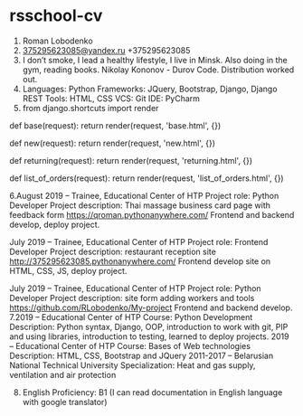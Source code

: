 # rsschool-cv
1. Roman Lobodenko
2. 375295623085@yandex.ru  +375295623085
3. I don’t smoke, I lead a healthy lifestyle, I live in Minsk. Also doing in the gym, reading books. Nikolay Kononov - Durov Code. Distribution worked out.
4. Languages:	Python
Frameworks: JQuery, Bootstrap, Django, Django REST
Tools: HTML, CSS
VCS:	Git
IDE:	PyCharm
5. from django.shortcuts import render

def base(request):
    return render(request, 'base.html', {})

def new(request):
    return render(request, 'new.html', {})

def returning(request):
    return render(request, 'returning.html', {})

def list_of_orders(request):
    return render(request, 'list_of_orders.html', {})

6.August 2019 – Trainee, Educational Center of HTP
Project role: Python Developer
Project description: Thai massage business card page with feedback form
https://qroman.pythonanywhere.com/
Frontend and backend develop, deploy project.

July 2019 – Trainee, Educational Center of HTP
Project role: Frontend Developer
Project description: restaurant reception site
http://375295623085.pythonanywhere.com/
Frontend develop site on HTML, CSS, JS, deploy project.

July 2019 – Trainee, Educational Center of HTP
Project role: Python Developer
Project description: site form adding workers and tools
 https://github.com/RLobodenko/My-project 
Frontend and backend develop.
7.2019 – Educational Center of HTP
Course: Python Development
Description: Python syntax, Django, OOP, introduction to  work with git, PIP and using libraries, introduction to testing, learned to deploy projects.
2019 – Educational Center of HTP
Course: Bases of Web technologies
Description: HTML, CSS, Bootstrap and JQuery
2011-2017 – Belarusian National Technical University
Specialization: Heat and gas supply, ventilation and  air protection

8. English Proficiency:	 B1 (I can read documentation in English language with google translator)
